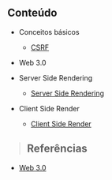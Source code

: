 ## Conteúdo

- Conceitos básicos

  - [CSRF](web/csrf.md)

- Web 3.0

- Server Side Rendering

  - [Server Side Rendering](web/ssr.md)

- Client Side Render

  - [Client Side Render](web/csr.md)

> ## **Referências**

- [Web 3.0](web/references.md)
